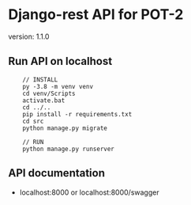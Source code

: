 # Django-rest API for POT-2

version: 1.1.0

## Run API on localhost
```console
    // INSTALL
    py -3.8 -m venv venv 
    cd venv/Scripts
    activate.bat
    cd ../..
    pip install -r requirements.txt
    cd src
    python manage.py migrate
    
    // RUN
    python manage.py runserver
```

## API documentation 
- localhost:8000 or localhost:8000/swagger